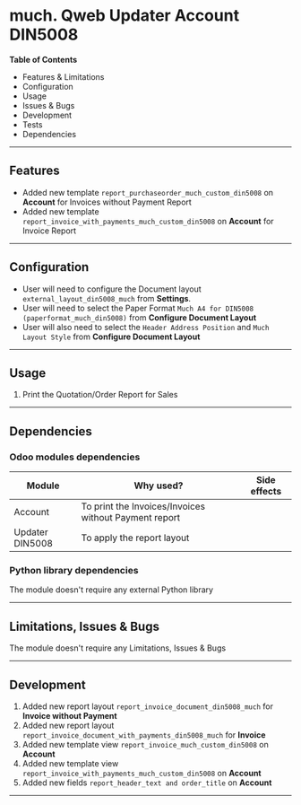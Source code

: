 # much. Qweb Updater Account DIN5008

**Table of Contents**

- Features & Limitations
- Configuration
- Usage
- Issues & Bugs
- Development
- Tests
- Dependencies

---

## Features

- Added new template `report_purchaseorder_much_custom_din5008` on **Account** for Invoices without Payment Report
- Added new template `report_invoice_with_payments_much_custom_din5008` on **Account** for Invoice Report

---

## Configuration

- User will need to configure the Document layout `external_layout_din5008_much` from **Settings**. 
- User will need to select the Paper Format `Much A4 for DIN5008 (paperformat_much_din5008)` from **Configure Document Layout**
- User will also need to select the `Header Address Position` and `Much Layout Style` from **Configure Document Layout**

---

## Usage

1. Print the Quotation/Order Report for Sales 

---

## Dependencies

### Odoo modules dependencies

| Module          | Why used?                                             | Side effects 
|-----------------|-------------------------------------------------------|--------------|
| Account         | To print the Invoices/Invoices without Payment report |              |
| Updater DIN5008 | To apply the report layout                            |              |

### Python library dependencies

The module doesn't require any external Python library

---

## Limitations, Issues & Bugs

The module doesn't require any Limitations, Issues & Bugs

---

## Development

1. Added new report layout `report_invoice_document_din5008_much` for **Invoice without Payment**
2. Added new report layout `report_invoice_document_with_payments_din5008_much` for **Invoice**
3. Added new template view `report_invoice_much_custom_din5008` on **Account**
4. Added new template view `report_invoice_with_payments_much_custom_din5008` on **Account**
5. Added new fields `report_header_text and order_title` on **Account**

---

